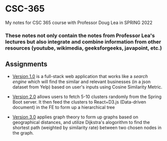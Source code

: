 # CSC-365

My notes for CSC 365 course with Professor Doug Lea in SPRING 2022


### These notes not only contain the notes from Professor Lea's lectures but also integrate and combine information from other resources (youtube, wikimedia, geeksforgeeks, javapoint, etc.)


## Assignments

 - [Version 1.0](https://github.com/lgad31vn/CSC-365-fullstack-app) is a full-stack web application that works like a *search engine* which will find the similar and relevant businesses (in a json dataset from Yelp) based on user's inputs using Cosine Similarity Metric. 
  
  - [Version 2.0](https://github.com/lgad31vn/CSC-365-fullstack-app-II) allows users to fetch 5-10 clusters randomly from the Spring Boot server. It then feed the clusters to React+D3.js (Data-driven document) in the FE to form up a hierarchical tree 

  - [Version 3.0](https://github.com/lgad31vn/CSC-365-fullstack-app-III) applies graph theory to form up graphs based on geographical distances, and utilize Dijkstra's alogorithm to find the shortest path (weighted by similarity rate) between two chosen nodes in the graph.
